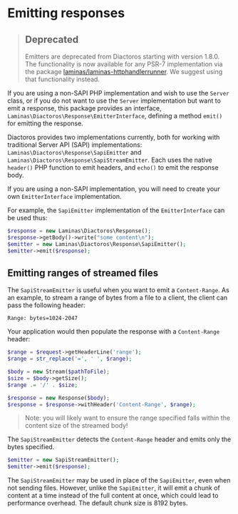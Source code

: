 # Emitting responses

> ## Deprecated
>
> Emitters are deprecated from Diactoros starting with version 1.8.0. The
> functionality is now available for any PSR-7 implementation via the package
> [laminas/laminas-httphandlerrunner](https://docs.laminas.dev/laminas-httphandlerrunner).
> We suggest using that functionality instead.

If you are using a non-SAPI PHP implementation and wish to use the `Server` class, or if you do not
want to use the `Server` implementation but want to emit a response, this package provides an
interface, `Laminas\Diactoros\Response\EmitterInterface`, defining a method `emit()` for emitting the
response.

Diactoros provides two implementations currently, both for working with
traditional Server API (SAPI) implementations: `Laminas\Diactoros\Response\SapiEmitter`
and `Laminas\Diactoros\Response\SapiStreamEmitter`.  Each uses the native `header()`
PHP function to emit headers, and `echo()` to emit the response body.

If you are using a non-SAPI implementation, you will need to create your own
`EmitterInterface` implementation.

For example, the `SapiEmitter` implementation of the `EmitterInterface` can be used thus:

```php
$response = new Laminas\Diactoros\Response();
$response->getBody()->write("some content\n");
$emitter = new Laminas\Diactoros\Response\SapiEmitter();
$emitter->emit($response);
```

## Emitting ranges of streamed files

The `SapiStreamEmitter` is useful when you want to emit a `Content-Range`. As an
example, to stream a range of bytes from a file to a client, the client can pass
the following header:

```http
Range: bytes=1024-2047
```

Your application would then populate the response with a `Content-Range` header:

```php
$range = $request->getHeaderLine('range');
$range = str_replace('=', ' ', $range);

$body = new Stream($pathToFile);
$size = $body->getSize();
$range .= '/' . $size;

$response = new Response($body);
$response = $response->withHeader('Content-Range', $range);
```

> Note: you will likely want to ensure the range specified falls within the
> content size of the streamed body!

The `SapiStreamEmitter` detects the `Content-Range` header and emits only the
bytes specified.

```php
$emitter = new SapiStreamEmitter();
$emitter->emit($response);
```

The `SapiStreamEmitter` may be used in place of the `SapiEmitter`, even when not
sending files. However, unlike the `SapiEmitter`, it will emit a chunk of
content at a time instead of the full content at once, which could lead to
performance overhead. The default chunk size is 8192 bytes.
